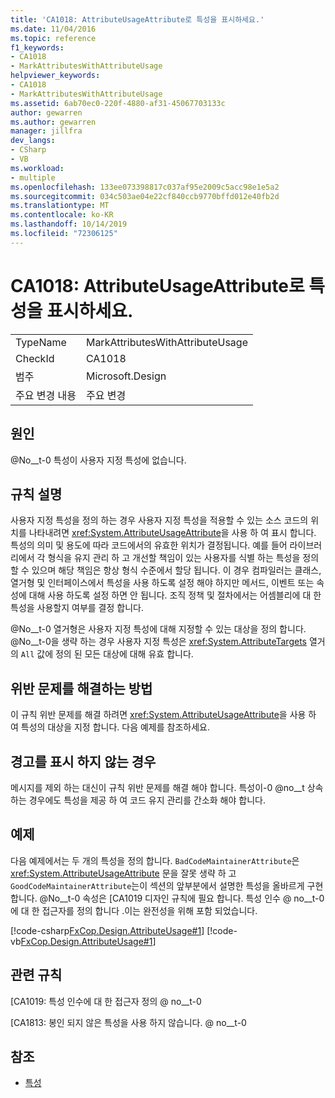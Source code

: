 ```yaml
---
title: 'CA1018: AttributeUsageAttribute로 특성을 표시하세요.'
ms.date: 11/04/2016
ms.topic: reference
f1_keywords:
- CA1018
- MarkAttributesWithAttributeUsage
helpviewer_keywords:
- CA1018
- MarkAttributesWithAttributeUsage
ms.assetid: 6ab70ec0-220f-4880-af31-45067703133c
author: gewarren
ms.author: gewarren
manager: jillfra
dev_langs:
- CSharp
- VB
ms.workload:
- multiple
ms.openlocfilehash: 133ee073398817c037af95e2009c5acc98e1e5a2
ms.sourcegitcommit: 034c503ae04e22cf840ccb9770bffd012e40fb2d
ms.translationtype: MT
ms.contentlocale: ko-KR
ms.lasthandoff: 10/14/2019
ms.locfileid: "72306125"
---
```

# <a name="ca1018-mark-attributes-with-attributeusageattribute"></a>CA1018: AttributeUsageAttribute로 특성을 표시하세요.

|||
|-|-|
|TypeName|MarkAttributesWithAttributeUsage|
|CheckId|CA1018|
|범주|Microsoft.Design|
|주요 변경 내용|주요 변경|

## <a name="cause"></a>원인
@No__t-0 특성이 사용자 지정 특성에 없습니다.

## <a name="rule-description"></a>규칙 설명
사용자 지정 특성을 정의 하는 경우 사용자 지정 특성을 적용할 수 있는 소스 코드의 위치를 나타내려면 <xref:System.AttributeUsageAttribute>을 사용 하 여 표시 합니다. 특성의 의미 및 용도에 따라 코드에서의 유효한 위치가 결정됩니다. 예를 들어 라이브러리에서 각 형식을 유지 관리 하 고 개선할 책임이 있는 사용자를 식별 하는 특성을 정의할 수 있으며 해당 책임은 항상 형식 수준에서 할당 됩니다. 이 경우 컴파일러는 클래스, 열거형 및 인터페이스에서 특성을 사용 하도록 설정 해야 하지만 메서드, 이벤트 또는 속성에 대해 사용 하도록 설정 하면 안 됩니다. 조직 정책 및 절차에서는 어셈블리에 대 한 특성을 사용할지 여부를 결정 합니다.

@No__t-0 열거형은 사용자 지정 특성에 대해 지정할 수 있는 대상을 정의 합니다. @No__t-0을 생략 하는 경우 사용자 지정 특성은 <xref:System.AttributeTargets> 열거의 `All` 값에 정의 된 모든 대상에 대해 유효 합니다.

## <a name="how-to-fix-violations"></a>위반 문제를 해결하는 방법
이 규칙 위반 문제를 해결 하려면 <xref:System.AttributeUsageAttribute>을 사용 하 여 특성의 대상을 지정 합니다. 다음 예제를 참조하세요.

## <a name="when-to-suppress-warnings"></a>경고를 표시 하지 않는 경우
메시지를 제외 하는 대신이 규칙 위반 문제를 해결 해야 합니다. 특성이-0 @no__t 상속 하는 경우에도 특성을 제공 하 여 코드 유지 관리를 간소화 해야 합니다.

## <a name="example"></a>예제
다음 예제에서는 두 개의 특성을 정의 합니다. `BadCodeMaintainerAttribute`은 <xref:System.AttributeUsageAttribute> 문을 잘못 생략 하 고 `GoodCodeMaintainerAttribute`는이 섹션의 앞부분에서 설명한 특성을 올바르게 구현 합니다. @No__t-0 속성은 [CA1019 디자인 규칙에 필요 합니다. 특성 인수 @ no__t-0에 대 한 접근자를 정의 합니다 .이는 완전성을 위해 포함 되었습니다.

[!code-csharp[FxCop.Design.AttributeUsage#1](../code-quality/codesnippet/CSharp/ca1018-mark-attributes-with-attributeusageattribute_1.cs)]
[!code-vb[FxCop.Design.AttributeUsage#1](../code-quality/codesnippet/VisualBasic/ca1018-mark-attributes-with-attributeusageattribute_1.vb)]

## <a name="related-rules"></a>관련 규칙
[CA1019: 특성 인수에 대 한 접근자 정의 @ no__t-0

[CA1813: 봉인 되지 않은 특성을 사용 하지 않습니다. @ no__t-0

## <a name="see-also"></a>참조

- [특성](/dotnet/standard/design-guidelines/attributes)